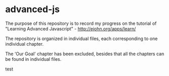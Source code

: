 advanced-js
===========

The purpose of this repository is to record my progress on the tutorial of "Learning Advanced Javascript" - http://ejohn.org/apps/learn/

The repository is organized in individual files, each corresponding to one individual chapter.

The 'Our Goal' chapter has been excluded, besides that all the chapters can be found in individual files.

test